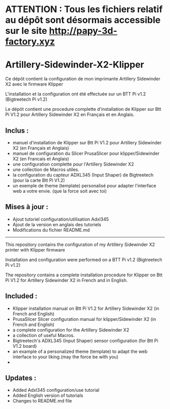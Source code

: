 # ATTENTION : Tous les fichiers relatif au dépôt sont désormais accessible sur le site http://papy-3d-factory.xyz



# Artillery-Sidewinder-X2-Klipper

Ce dépôt contient la configuration de mon imprimante Artillery Sidewinder X2 avec le firmware Klipper

L'installation et la configuration ont été effectuée sur un BTT Pi v1.2 (Bigtreetech Pi v1.2)

Le dépôt contient une procedure complette d'installation de Klipper sur Btt Pi V1.2 pour Artillery Sidewinder X2 en Français et en Anglais.

## Inclus :

- manuel d'installation de Klipper sur Btt Pi V1.2 pour Artillery Sidewinder X2 (en Français et Anglais)
- manuel de configuration du Slicer PrusaSlicer pour klipper/Sidewinder X2 (en Francais et Anglais)
- une configuration complette pour l'Artillery Sidewinder X2
- une collection de Macros utiles.
- la configuration du capteur ADXL345 (Input Shaper) de Bigtreetech (pour la carte Btt Pi V1.2)
- un exemple de theme (template) personalisé pour adapter l'interface web a votre envie. (que la force soit avec toi)

## Mises à jour :

- Ajout tutoriel configuration/utilisation Adxl345
- Ajout de la version en anglais des tutoriels
- Modifications du fichier README.md

---------------------------------------------------------------------------------------

This repository contains the configuration of my Artillery Sidewinder X2 printer with Klipper firmware

Installation and configuration were performed on a BTT Pi v1.2 (Bigtreetech Pi v1.2)

The repository contains a complete installation procedure for Klipper on Btt Pi V1.2 for Artillery Sidewinder X2 in French and in English.

## Included :

- Klipper installation manual on Btt Pi V1.2 for Artillery Sidewinder X2 (in French and English)
- PrusaSlicer Slicer configuration manual for klipper/Sidewinder X2 (in French and English)
- a complete configuration for the Artillery Sidewinder X2
- a collection of useful Macros.
- Bigtreetech's ADXL345 (Input Shaper) sensor configuration (for Btt Pi V1.2 board)
- an example of a personalized theme (template) to adapt the web interface to your liking.(may the force be with you)
- 
## Updates :

- Added Adxl345 configuration/use tutorial
- Added English version of tutorials
- Changes to README.md file
  
